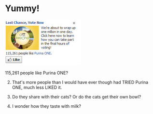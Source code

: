 # Yummy!

[![](../uploads/2010/12/Fullscreen-capture-12202010-101059-AM.jpg "115,261 people like Purina ONE.")](../uploads/2010/12/Fullscreen-capture-12202010-101059-AM.jpg)

115,261 people like Purina ONE?


 2. That's more people than I would have ever though had TRIED Purina ONE, much less LIKED it.

 4. Do they share with their cats? Or do the cats get their own bowl?

 6. I wonder how they taste with milk?





